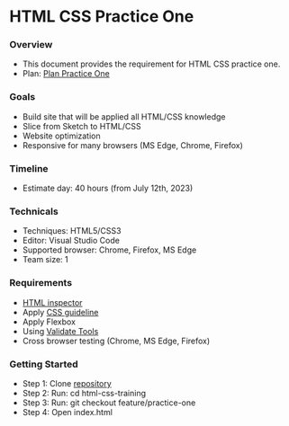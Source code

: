 # HTML CSS Practice One

### Overview

- This document provides the requirement for HTML CSS practice one.
- Plan: [Plan Practice One](https://docs.google.com/document/d/1WzsZ_-rYK9dqs676xPn5HD4U6NfIJjsACWdGA7YJ314/edit)

### Goals

- Build site that will be applied all HTML/CSS knowledge
- Slice from Sketch to HTML/CSS
- Website optimization
- Responsive for many browsers (MS Edge, Chrome, Firefox)

### Timeline

- Estimate day: 40 hours (from July 12th, 2023)

### Technicals

- Techniques: HTML5/CSS3
- Editor: Visual Studio Code
- Supported browser: Chrome, Firefox, MS Edge
- Team size: 1

### Requirements

- [HTML inspector](https://github.com/philipwalton/html-inspector)
- Apply [CSS guideline](http://cssguidelin.es)
- Apply Flexbox
- Using [Validate Tools](https://validator.w3.org/)
- Cross browser testing (Chrome, MS Edge, Firefox)

### Getting Started

- Step 1: Clone [repository](https://gitlab.asoft-python.com/thang.hoquang/html-css-training.git)
- Step 2: Run: cd html-css-training
- Step 3: Run: git checkout feature/practice-one
- Step 4: Open index.html

